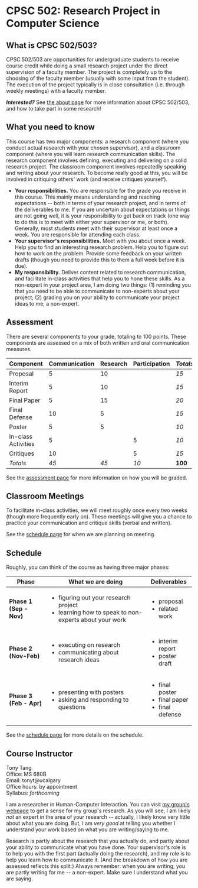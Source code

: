 # CPSC 502: Research Project in Computer Science

## What is CPSC 502/503?

CPSC 502/503 are opportunities for undergraduate students to receive course credit while doing a small research project under the direct supervision of a faculty member. The project is completely up to the choosing of the faculty member (usually with some input from the student). The execution of the project typically is in close consultation (i.e. through weekly meetings) with a faculty member.

***Interested?*** See [the about page](about.md) for more information about CPSC 502/503, and how to take part in some research!

## What you need to know

This course has two major components: a research component (where you conduct actual research with your chosen supervisor), and a classroom component (where you will learn research communication skills). The research component involves defining, executing and delivering on a solid research project. The classroom component involves repeatedly speaking and writing about your research. To become really good at this, you will be involved in critiquing others' work (and receive critiques yourself).

* **Your responsibilities.** You are responsible for the grade you receive in this course. This mainly means understanding and reaching expectations -- both in terms of your research project, and in terms of the deliverables to me. If you are uncertain about expectations or things are not going well, it is your responsibility to get back on track (one way to do this is to meet with either your supervisor or me, or both). Generally, most students meet with their supervisor at least once a week. You are responsible for attending each class.
* **Your supervisor's responsibilities.** Meet with you about once a week. Help you to find an interesting research problem. Help you to figure out how to work on the problem. Provide some feedback on your written drafts (though you need to provide this to them a full week before it is due).
* **My responsibility.** Deliver content related to research communication, and facilitate in-class activities that help you to hone these skills. As a non-expert in your project area, I am doing two things: (1) reminding you that you need to be able to communicate to non-experts about your project; (2) grading you on your ability to communicate your project ideas to me, a non-expert.

## Assessment

There are several components to your grade, totaling to 100 points. These components are assessed on a mix of both written and oral communication measures.

Component| Communication | Research | Participation | *Totals*
--- | --- | --- | --- | ---
Proposal | 5 | 10 | | *15*
Interim Report | 5 | 10 | | *15*
Final Paper | 5 | 15 | | *20*
Final Defense | 10 | 5 | | *15*
Poster | 5 | 5 | | *10*
In-class Activities | 5 | | 5 | *10*
Critiques | 10 | | 5 | *15*
*Totals* | *45* | *45* | *10* | **100**

See the [assessment page](assessment.md) for more information on how you will be graded.

## Classroom Meetings

To facilitate in-class activities, we will meet roughly once every two weeks (though more frequently early on). These meetings will give you a chance to practice your communication and critique skills (verbal and written).

See the [schedule page](schedule.md) for when we are planning on meeting.

## Schedule

Roughly, you can think of the course as having three major phases:

Phase | What we are doing | Deliverables
--- | --- | ---
**Phase 1 (Sep - Nov)** | <ul><li>figuring out your research project</li><li>learning how to speak to non-experts about your work</li></ul> | <ul><li>proposal</li><li>related work</li></ul>
**Phase 2 (Nov-Feb)** | <ul><li>executing on research</li><li>communicating about research ideas</li></ul> | <ul><li>interim report</li><li>poster draft</li></ul>
**Phase 3 (Feb - Apr)** | <ul><li>presenting with posters</li><li>asking and responding to questions</li></ul> | <ul><li>final poster</li><li>final paper</li><li>final defense</li>

See the [schedule page](schedule.md) for more details on the schedule.

## Course Instructor

Tony Tang<br/>Office: MS 680B<br/>Email: tonyt@ucalgary<br/>Office hours: by appointment<br/>Syllabus: *forthcoming*

I am a researcher in Human-Computer Interaction. You can visit [my group's webpage](http://ricelab.cpsc.ucalgary.ca) to get a sense for my group's research. As you will see, I am likely *not* an expert in the area of your research -- actually, I likely know very little about what you are doing. But, I am *very good* at telling you whether I understand your work based on what you are writing/saying to me. 

Research is partly about the research that you actually do, and partly about your ability to communicate what you have done. Your supervisor's role is to help you with the first part (actually doing the research), and my role is to help you learn how to communicate it. (And the breakdown of how you are assessed reflects this split.) Always remember: when you are writing, you are partly writing for me -- a non-expert. Make sure I understand what you are saying.


